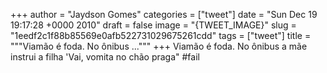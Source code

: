 
+++
author = "Jaydson Gomes"
categories = ["tweet"]
date = "Sun Dec 19 19:17:28 +0000 2010"
draft = false
image = "{TWEET_IMAGE}"
slug = "1eedf2c1f88b85569e0afb522731029675261cdd"
tags = ["tweet"]
title = """Viamão é foda. No ônibus ..."""
+++
Viamão é foda. No ônibus a mãe instrui a filha 'Vai, vomita no chão praga" #fail

